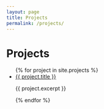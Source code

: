 ```yaml
---
layout: page
title: Projects
permalink: /projects/
---
```


<h1>Projects</h1>

<ul>
  {% for project in site.projects %}
    <li>
      <a href="{{ project.url }}">{{ project.title }}</a>
      <p>{{ project.excerpt }}</p>
    </li>
  {% endfor %}
</ul>

